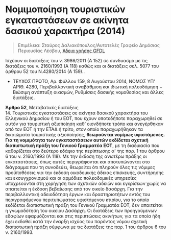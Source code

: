 # Νομιμοποίηση τουριστικών εγκαταστάσεων σε ακίνητα δασικού χαρακτήρα (2014)

>Επιμέλεια: Σταύρος Δαλιακόπουλος/Αυτοτελές Γραφείο Δημόσιας Περιουσίας Λέσβου, [Άδεια χρήσης GFDL](http://www.gnu.org/licenses/fdl.html)

Ισχύουν οι διατάξεις του ν. 3986/2011 (Α 152) σε συνδυασμό με τις διατάξεις του  ν. 2160/1993 (Α 118) καθώς και οι διατάξεις σελ. 5077 του άρθρου 52 του Ν.4280/2014 (Α 159)..  

- ΤΕΥΧΟΣ ΠΡΩΤΟ, Αρ. Φύλλου 159, 8 Αυγούστου 2014, ΝΟΜΟΣ ΥΠ' ΑΡΙΘ. 4280,   Περιβαλλοντική αναβάθμιση και ιδιωτική πολεοδόμηση − Βιώσιμη ανάπτυξη οικισμών,   Ρυθμίσεις δασικής νομοθεσίας και άλλες διατάξεις.  

**Άρθρο 52**,  Μεταβατικές διατάξεις  
14\. Τουριστικές εγκαταστάσεις σε ακίνητα δασικού χαρακτήρα του Ελληνικού Δημοσίου ή του ΕΟΤ, που έχουν οποτεδήποτε παραχωρηθεί σε αυτόν για τουριστική αξιοποίηση καθ’ οιονδήποτε τρόπο και ανεγέρθηκαν από τον ΕΟΤ ή την ΕΤΑΔ ή τρίτο, στον οποίο παραχωρήθηκαν τα δικαιώματα τουριστικής αξιοποίησης, **θεωρούνται νομίμως υφιστάμενες. Για τη νομιμότητα των εγκαταστάσεων αυτών εκδίδεται σχετική διαπιστωτική πράξη του Γενικού Γραμματέα ΕΟΤ**, με τη διαδικασία που καθορίζεται στο δεύτερο εδάφιο της περίπτωσης α' της παρ. 1 του άρθρου 6 του ν. 2160/1993 (Α 118). Με την έκδοση της ανωτέρω πράξης οι εγκαταστάσεις, όπως αυτές περιγράφονται και αποτυπώνονται στο διάγραμμα που τη συνοδεύει, θεωρείται ότι πληρούν όλες τις νόμιμες προϋποθέσεις για την έκδοση οικοδομικής άδειας επισκευής, συντήρησης και εκσυγχρονισμού και οι αρμόδιες πολεοδομικές υπηρεσίες υποχρεούνται στη χορήγηση των σχετικών αδειών και εγκρίσεων χωρίς να απαιτείται η έκδοση βεβαίωσης από τον οικείο δασάρχη. Για την περιβαλλοντική αδειοδότηση έργων και δραστηριοτήτων εντός του περιγραφόμενου περιτυπώματος υφιστάμενου κτιρίου, για το οποίο εκδίδεται διαπιστωτική πράξη του Γενικού Γραμματέα ΕΟΤ, δεν απαιτείται η γνωμοδότηση του οικείου Δασάρχη. Οι διατάξεις των προηγούμενων εδαφίων εφαρμόζονται και στις περιπτώσεις ακινήτων, για τα οποία ήδη έχει εκδοθεί κατά την έναρξη ισχύος του παρόντος νόμου σχετική διαπιστωτική πράξη σύμφωνα με τις διατάξεις της παρ. 1 του άρθρου 6 του ν. 2160/1993.



